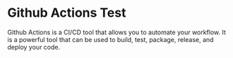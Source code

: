 # Github Actions Test

Github Actions is a CI/CD tool that allows you to automate your workflow. It is a powerful tool that can be used to build, test, package, release, and deploy your code. 
